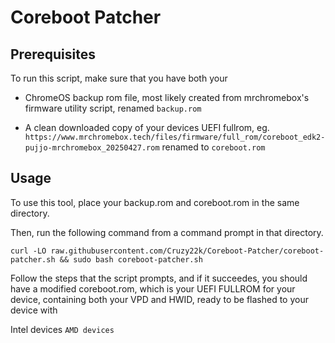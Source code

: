 # Coreboot Patcher

## Prerequisites
To run this script, make sure that you have both your
- ChromeOS backup rom file, most likely created from mrchromebox's firmware utility script, renamed `backup.rom`

- A clean downloaded copy of your devices UEFI fullrom, eg. `https://www.mrchromebox.tech/files/firmware/full_rom/coreboot_edk2-pujjo-mrchromebox_20250427.rom`
renamed to `coreboot.rom`

## Usage

To use this tool, place your backup.rom and coreboot.rom in the same directory.

Then, run the following command from a command prompt in that directory.


`curl -LO raw.githubusercontent.com/Cruzy22k/Coreboot-Patcher/coreboot-patcher.sh && sudo bash coreboot-patcher.sh`

Follow the steps that the script prompts, and if it succeedes, you should have a modified coreboot.rom, 
which is your UEFI FULLROM for your device, containing both your VPD and HWID, ready to be flashed to your device with 

Intel devices 
``
AMD devices
``
